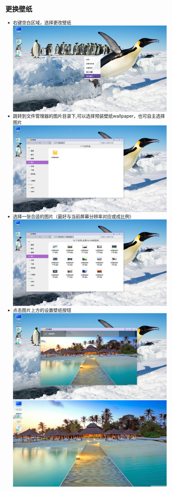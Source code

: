 ## 更换壁纸
   - 右键空白区域，选择更改壁纸
![](../pic/zhuomian/Desktop_wallpaper1.png)
   - 跳转到文件管理器的图片目录下,可以选择预装壁纸wallpaper，也可自主选择图片
![](../pic/zhuomian/Desktop_wallpaper2.png)
   - 选择一张合适的图片（最好与当前屏幕分辨率对应或成比例）
![](../pic/zhuomian/Desktop_wallpaper3.png)
   - 点击图片上方的设置壁纸按钮
![](../pic/zhuomian/Desktop_wallpaper4.png)
![](../pic/zhuomian/Desktop_wallpaper5.png)
